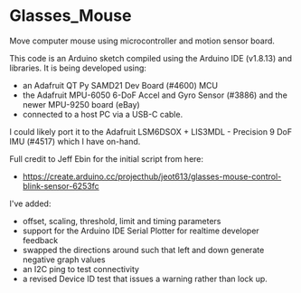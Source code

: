 # Glasses_Mouse
Move computer mouse using microcontroller and motion sensor board.

This code is an Arduino sketch compiled using the Arduino IDE (v1.8.13) and libraries.
It is being developed using:
  * an Adafruit QT Py SAMD21 Dev Board (#4600) MCU
  * the Adafruit MPU-6050 6-DoF Accel and Gyro Sensor (#3886) and the newer MPU-9250 board (eBay)
  * connected to a host PC via a USB-C cable.

I could likely port it to the Adafruit LSM6DSOX + LIS3MDL - Precision 9 DoF IMU (#4517) which I have on-hand.

Full credit to Jeff Ebin for the initial script from here:
 * https://create.arduino.cc/projecthub/jeot613/glasses-mouse-control-blink-sensor-6253fc

I've added:
  * offset, scaling, threshold, limit and timing parameters
  * support for the Arduino IDE Serial Plotter for realtime developer feedback
  * swapped the directions around such that left and down generate negative graph values
  * an I2C ping to test connectivity
  * a revised Device ID test that issues a warning rather than lock up.
